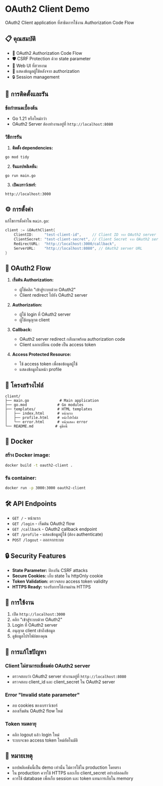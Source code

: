 # OAuth2 Client Demo

OAuth2 Client application ที่สาธิตการใช้งาน Authorization Code Flow

## 📋 คุณสมบัติ

- 🔐 OAuth2 Authorization Code Flow
- 🛡️ CSRF Protection ด้วย state parameter
- 🎨 Web UI ที่สวยงาม
- 👤 แสดงข้อมูลผู้ใช้หลังจาก authorization
- 🔒 Session management

## 🚀 การติดตั้งและรัน

### ข้อกำหนดเบื้องต้น

- Go 1.21 หรือใหม่กว่า
- OAuth2 Server ต้องทำงานอยู่ที่ `http://localhost:8080`

### วิธีการรัน

1. **ติดตั้ง dependencies:**
```bash
go mod tidy
```

2. **รันแอปพลิเคชัน:**
```bash
go run main.go
```

3. **เปิดเบราว์เซอร์:**
```
http://localhost:3000
```

## ⚙️ การตั้งค่า

แก้ไขการตั้งค่าใน `main.go`:

```go
client := &OAuthClient{
    ClientID:     "test-client-id",     // Client ID จาก OAuth2 server
    ClientSecret: "test-client-secret", // Client Secret จาก OAuth2 server
    RedirectURL:  "http://localhost:3000/callback",
    ServerURL:    "http://localhost:8080", // OAuth2 server URL
}
```

## 🔄 OAuth2 Flow

1. **เริ่มต้น Authorization:**
   - ผู้ใช้คลิก "เข้าสู่ระบบด้วย OAuth2"
   - Client redirect ไปยัง OAuth2 server

2. **Authorization:**
   - ผู้ใช้ login ที่ OAuth2 server
   - ผู้ใช้อนุญาต client

3. **Callback:**
   - OAuth2 server redirect กลับมาพร้อม authorization code
   - Client แลกเปลี่ยน code เป็น access token

4. **Access Protected Resource:**
   - ใช้ access token เพื่อขอข้อมูลผู้ใช้
   - แสดงข้อมูลในหน้า profile

## 📁 โครงสร้างไฟล์

```
client/
├── main.go              # Main application
├── go.mod              # Go modules
├── templates/          # HTML templates
│   ├── index.html      # หน้าแรก
│   ├── profile.html    # หน้าโปรไฟล์
│   └── error.html      # หน้าแสดง error
└── README.md          # คู่มือนี้
```

## 🐳 Docker

### สร้าง Docker image:
```bash
docker build -t oauth2-client .
```

### รัน container:
```bash
docker run -p 3000:3000 oauth2-client
```

## 🛠️ API Endpoints

- `GET /` - หน้าแรก
- `GET /login` - เริ่มต้น OAuth2 flow
- `GET /callback` - OAuth2 callback endpoint
- `GET /profile` - แสดงข้อมูลผู้ใช้ (ต้อง authenticate)
- `POST /logout` - ออกจากระบบ

## 🔒 Security Features

- **State Parameter:** ป้องกัน CSRF attacks
- **Secure Cookies:** เก็บ state ใน httpOnly cookie
- **Token Validation:** ตรวจสอบ access token validity
- **HTTPS Ready:** รองรับการใช้งานผ่าน HTTPS

## 🎯 การใช้งาน

1. เปิด `http://localhost:3000`
2. คลิก "เข้าสู่ระบบด้วย OAuth2"
3. Login ที่ OAuth2 server
4. อนุญาต client เข้าถึงข้อมูล
5. ดูข้อมูลโปรไฟล์ของคุณ

## 🐛 การแก้ไขปัญหา

### Client ไม่สามารถเชื่อมต่อ OAuth2 server
- ตรวจสอบว่า OAuth2 server ทำงานอยู่ที่ `http://localhost:8080`
- ตรวจสอบ client_id และ client_secret ใน OAuth2 server

### Error "Invalid state parameter"
- ลบ cookies ของเบราว์เซอร์
- ลองเริ่มต้น OAuth2 flow ใหม่

### Token หมดอายุ
- คลิก logout แล้ว login ใหม่
- ระบบจะขอ access token ใหม่อัตโนมัติ

## 📝 หมายเหตุ

- แอปพลิเคชันนี้เป็น demo เท่านั้น ไม่ควรใช้ใน production โดยตรง
- ใน production ควรใช้ HTTPS และเก็บ client_secret อย่างปลอดภัย
- ควรใช้ database เพื่อเก็บ session และ token แทนการเก็บใน memory

